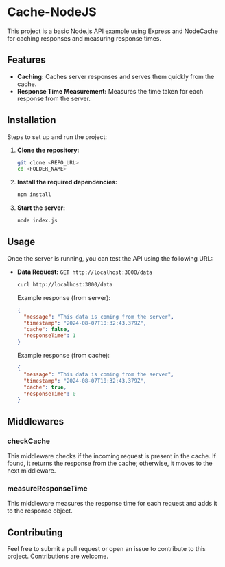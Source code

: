 # Cache-NodeJS

This project is a basic Node.js API example using Express and NodeCache for caching responses and measuring response times.

## Features

- **Caching:** Caches server responses and serves them quickly from the cache.
- **Response Time Measurement:** Measures the time taken for each response from the server.

## Installation

Steps to set up and run the project:

1. **Clone the repository:**
    ```sh
    git clone <REPO_URL>
    cd <FOLDER_NAME>
    ```

2. **Install the required dependencies:**
    ```sh
    npm install
    ```

3. **Start the server:**
    ```sh
    node index.js
    ```

## Usage

Once the server is running, you can test the API using the following URL:

- **Data Request:** `GET http://localhost:3000/data`

    ```sh
    curl http://localhost:3000/data
    ```

    Example response (from server):
    ```json
    {
      "message": "This data is coming from the server",
      "timestamp": "2024-08-07T10:32:43.379Z",
      "cache": false,
      "responseTime": 1
    }
    ```

    Example response (from cache):
    ```json
    {
      "message": "This data is coming from the server",
      "timestamp": "2024-08-07T10:32:43.379Z",
      "cache": true,
      "responseTime": 0
    }
    ```

## Middlewares

### checkCache

This middleware checks if the incoming request is present in the cache. If found, it returns the response from the cache; otherwise, it moves to the next middleware.

### measureResponseTime

This middleware measures the response time for each request and adds it to the response object.

## Contributing

Feel free to submit a pull request or open an issue to contribute to this project. Contributions are welcome.
